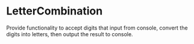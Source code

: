 # LetterCombination
Provide functionality to accept digits that input from console, convert the digits into letters, then output the result to console.

 